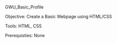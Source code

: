 GWU_Basic_Profile

Objective: Create a Basic Webpage using HTML/CSS

Tools: HTML, CSS

Prerequisties: None 

